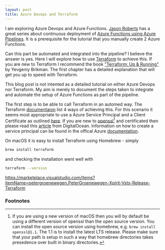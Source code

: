 ```yaml
---
layout: post
title: Azure Devops and Terraform
---
```


I am exploring Azure Devops and Azure Functions. [Jason Roberts](https://twitter.com/robertsjason) has a great series about continuous deployment of [Azure Functions using Azure Pipelines]( http://dontcodetired.com/blog/post/Azure-Functions-Continuous-Deployment-with-Azure-Pipelines-Part-1-Overview). It is a prerequisite for the tutorial that you manually create 2 Azure Functions.

Can this part be automated and integrated into the pipeline? I believe the answer is yes. Here I will explore how to use [Terraform](https://www.terraform.io/) to achieve this. If you are new to Terraform I recommend the book ["Terraform: Up & Running"](https://www.terraformupandrunning.com/) by Yevgeniy Brikman. The first chapter has a detailed explanation that will get you up to speed with Terraform.

This blog post is not intented as a detailed tutorial on either Azure Devops nor Terraform. My aim is merely to document the steps taken to integrate and automate the setup of Azure Functions as part of the pipeline.

The first step is to be able to call Terraform in an automed way. The Terraform [documentaion](https://www.terraform.io/docs/providers/azurerm/auth/service_principal_client_certificate.html) list 4 ways of achieving this. For this scenario it seems most appropriate to use a Azure Service Principal and a Client Certificate as outlined [here](https://www.terraform.io/docs/providers/azurerm/auth/service_principal_client_certificate.html). If you are new to [openssl](https://www.openssl.org/)[^1] and certificated then please read this [article](https://www.digitalocean.com/community/tutorials/openssl-essentials-working-with-ssl-certificates-private-keys-and-csrs) from DigitalOcean. Information on how to create a service principal can be found in the offical Azure [documentation](https://docs.microsoft.com/en-us/azure/active-directory/develop/howto-create-service-principal-portal).

On macOS it is easy to install Terraform using Homebrew - simply 
```bash
brew install terraform
```
and checking the installation went well with
```bash
terraform --version
```


https://marketplace.visualstudio.com/items?itemName=petergroenewegen.PeterGroenewegen-Xpirit-Vsts-Release-Terraform


### Footnotes
[^1]: If you are using a new version of macOS then you will by default be using a different version of openssl than the open source version. You can install the open source version using homebrew, e.g. `brew install openssl@1.1`. The 1.1 is to install the latest LTS release. Please make sure that your path is setup in such a way that homebrew directories takes presedence over built in binary directories.